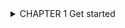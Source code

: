 <details> 
<summary> CHAPTER 1 Get started 
</summary>

===>  Python is a widely used high-level programming language for general-purpose programming, created by Guido van
Rossum and first released in 1991.

====> Python features a dynamic type system and automatic memory management
and supports multiple programming paradigms, including object-oriented, imperative, functional programming,
and procedural styles. It has a large and comprehensive standard library.

Two major versions of Python are currently in active use:
Python 3.x is the current version and is under active development.
Python 2.x is the legacy version and will receive only security updates until 2020. No new features will be implemented. 

If you have Python 3 installed, and it is your default version

$ python --version
Python 3.6.0

Python 2.x Version ≤ 2.7

If you have Python 2 installed, and it is your default version

$ python --version
Python 2.7.13

Now write the following code in the prompt:
>>> print("Hello, World")
>>>
>>> Python 3.x Version ≥ 3.0
print('Hello, World')
Python 2.x Version ≥ 2.6

Python 3 print function in Python 2 with the following import statement:
from __future__ import print_function


Launch an interactive Python shell
By executing (running) the python command in your terminal, you are presented with an interactive Python shell.

$ python
Python 2.7.12 (default, Jun 28 2016, 08:46:01)
[GCC 6.1.1 20160602] on linux
Type "help", "copyright", "credits" or "license" for more information.
>>> print 'Hello, World'
Hello, World

Alternatively, start the interactive prompt and load file with python -i <file.py>.
In command line, run:
$ python -i hello.py
"Hello World"
>>>

There are multiple ways to close the Python shell:
>>> exit() or >>> quit() -- ctrl+D --- ctrl+c

<details> 
<summary> Section 1.2: Creating variables and assigning values
</summary>

# Integer
a = 2 -----> print(a)                        #   Output: 2
b = 9223372036854775807 ----> print(b)       # Output: 9223372036854775807
# Floating point
pi = 3.14  ------>  print(pi)                # Output: 3.14
# String
c = 'A' ----> print(c)                       # Output: A
# String
name = 'John Doe'  --->print(name)          # Output: John Doe
# Boolean
q = True --->  print(q)                     # Output: True
# Empty value or null data type
x = None  ---->print(x)                     # Output: None

0 = x                    => Output: SyntaxError: can't assign to literal

Rules for variable naming:
     1. Variables names must start with a letter or an underscore.
             x = True # valid
            _y = True # valid
            9x = False # starts with numeral        => SyntaxError: invalid syntax
            $y = False # starts with symbol         => SyntaxError: invalid syntax
    
     2. The remainder of your variable name may consist of letters, numbers and underscores.
             has_0_in_it = "Still Valid"

     3. Names are case sensitive.
                x = 9
                y = X*5  =====>    NameError: name 'X' is not defined 
                
Even though there's no need to specify a data type when declaring a variable in Python, while allocating the necessary area in memory for the variable, 
the Python interpreter automatically picks the most suitable built-in type for it:

                a = 2                  ======> print(type(a))            # Output: <type 'int'>
                b = 9223372036854775807 ===> print(type(b))              # Output: <type 'int'>
                pi = 3.14                ====>print(type(pi))            # Output: <type 'float'>
                c = 'A'                 ====> print(type(c))             # Output: <type 'str'>
                name = 'John Doe'        =====> print(type(name))        # Output: <type 'str'>
                q = True                 ====>print(type(q))             # Output: <type 'bool'>
                x = None                ====> print(type(x))             # Output: <type 'NoneType'>
             


</summary>



